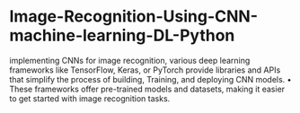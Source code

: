 # Image-Recognition-Using-CNN-machine-learning-DL-Python
implementing CNNs for image recognition, various deep learning frameworks like TensorFlow, Keras, or PyTorch provide libraries and APIs that simplify the process of building, Training, and deploying CNN models. • These frameworks offer pre-trained models and datasets, making it easier to get started with image recognition tasks.
